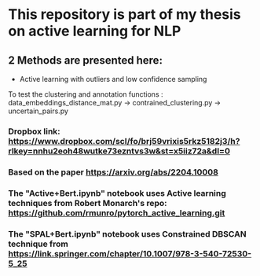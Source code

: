 # This repository is part of my thesis on active learning for NLP 

## 2 Methods are presented here:
- Active learning with outliers and low confidence sampling

To test the clustering and annotation functions : data_embeddings_distance_mat.py -> contrained_clustering.py -> uncertain_pairs.py 

### Dropbox link: https://www.dropbox.com/scl/fo/brj59vrixis5rkz5182j3/h?rlkey=nnhu2eoh48wutke73ezntvs3w&st=x5iiz72a&dl=0

### Based on the paper https://arxiv.org/abs/2204.10008

### The "Active+Bert.ipynb" notebook uses Active learning techniques from Robert Monarch's repo: https://github.com/rmunro/pytorch_active_learning.git 

### The "SPAL+Bert.ipynb" notebook uses Constrained DBSCAN technique from https://link.springer.com/chapter/10.1007/978-3-540-72530-5_25
